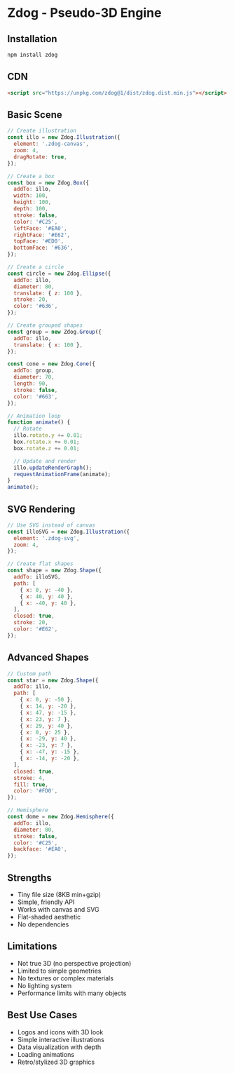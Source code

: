 # Zdog - Pseudo-3D Engine

## Installation
```bash
npm install zdog
```

## CDN
```html
<script src="https://unpkg.com/zdog@1/dist/zdog.dist.min.js"></script>
```

## Basic Scene
```javascript
// Create illustration
const illo = new Zdog.Illustration({
  element: '.zdog-canvas',
  zoom: 4,
  dragRotate: true,
});

// Create a box
const box = new Zdog.Box({
  addTo: illo,
  width: 100,
  height: 100,
  depth: 100,
  stroke: false,
  color: '#C25',
  leftFace: '#EA0',
  rightFace: '#E62',
  topFace: '#ED0',
  bottomFace: '#636',
});

// Create a circle
const circle = new Zdog.Ellipse({
  addTo: illo,
  diameter: 80,
  translate: { z: 100 },
  stroke: 20,
  color: '#636',
});

// Create grouped shapes
const group = new Zdog.Group({
  addTo: illo,
  translate: { x: 100 },
});

const cone = new Zdog.Cone({
  addTo: group,
  diameter: 70,
  length: 90,
  stroke: false,
  color: '#663',
});

// Animation loop
function animate() {
  // Rotate
  illo.rotate.y += 0.01;
  box.rotate.x += 0.01;
  box.rotate.z += 0.01;

  // Update and render
  illo.updateRenderGraph();
  requestAnimationFrame(animate);
}
animate();
```

## SVG Rendering
```javascript
// Use SVG instead of canvas
const illoSVG = new Zdog.Illustration({
  element: '.zdog-svg',
  zoom: 4,
});

// Create flat shapes
const shape = new Zdog.Shape({
  addTo: illoSVG,
  path: [
    { x: 0, y: -40 },
    { x: 40, y: 40 },
    { x: -40, y: 40 },
  ],
  closed: true,
  stroke: 20,
  color: '#E62',
});
```

## Advanced Shapes
```javascript
// Custom path
const star = new Zdog.Shape({
  addTo: illo,
  path: [
    { x: 0, y: -50 },
    { x: 14, y: -20 },
    { x: 47, y: -15 },
    { x: 23, y: 7 },
    { x: 29, y: 40 },
    { x: 0, y: 25 },
    { x: -29, y: 40 },
    { x: -23, y: 7 },
    { x: -47, y: -15 },
    { x: -14, y: -20 },
  ],
  closed: true,
  stroke: 4,
  fill: true,
  color: '#FD0',
});

// Hemisphere
const dome = new Zdog.Hemisphere({
  addTo: illo,
  diameter: 80,
  stroke: false,
  color: '#C25',
  backface: '#EA0',
});
```

## Strengths
- Tiny file size (8KB min+gzip)
- Simple, friendly API
- Works with canvas and SVG
- Flat-shaded aesthetic
- No dependencies

## Limitations
- Not true 3D (no perspective projection)
- Limited to simple geometries
- No textures or complex materials
- No lighting system
- Performance limits with many objects

## Best Use Cases
- Logos and icons with 3D look
- Simple interactive illustrations
- Data visualization with depth
- Loading animations
- Retro/stylized 3D graphics